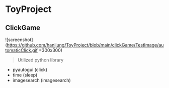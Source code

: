 # ToyProject

## ClickGame
![screenshot](https://github.com/hanjiung/ToyProject/blob/main/clickGame/TestImage/automaticClick.gif =300x300)

>Utilized python library
- pyautogui (click)
- time (sleep)
- imagesearch (imagesearch)
